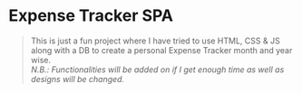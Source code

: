 # Expense Tracker SPA
> This is just a fun project where I have tried to use HTML, CSS &amp; JS along with a DB to create a personal Expense Tracker month and year wise.<br/>
_N.B.: Functionalities will be added on if I get enough time as well as designs will be changed._